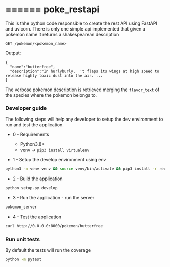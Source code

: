 ======
poke_restapi
======

This is thhe python code responsible to create the rest API using FastAPI and uvicorn.
There is only one simple api implemented that given a pokemon name it returns a shakespearean description

`GET /pokemon/<pokemon_name>` 

Output: 
```
{
  "name":"butterfree",
  "description":"In hurlyburly,  't flaps its wings at high speed to release highly toxic dust into the air. ...
}
```

The verbose pokemon description is retrieved merging the `flavor_text` of the species where the pokemon belongs to.

### Developer guide
The following steps will help any developer to setup the dev environment to run and test the application.

* 0 - Requirements
   * Python3.8+
   * venv -> `pip3 install virtualenv`

* 1 - Setup the develop environment using env
```bash
python3 -m venv venv && source venv/bin/activate && pip3 install -r requirements.txt
```
* 2 - Build the application
```bash
python setup.py develop
```
* 3 - Run the application - run the server
```bash
pokemon_server
```

* 4 - Test the application
```bash
curl http://0.0.0.0:8000/pokemon/butterfree
```

### Run unit tests
By default the tests will run the coverage

```bash
python -m pytest
```
